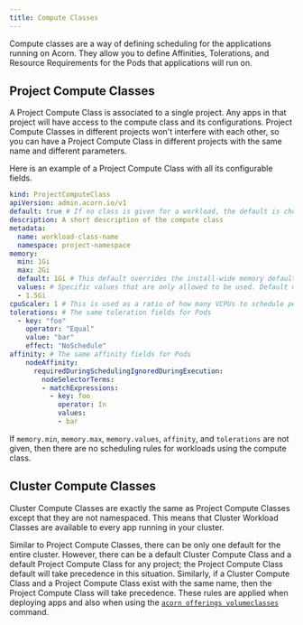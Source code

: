 ```yaml
---
title: Compute Classes
---
```

Compute classes are a way of defining scheduling for the applications running on Acorn. They allow you to define Affinities, Tolerations, and Resource Requirements for the Pods that applications will run on.

## Project Compute Classes
A Project Compute Class is associated to a single project. Any apps in that project will have access to the compute class and its configurations. Project Compute Classes in different projects won't interfere with each other, so you can have a Project Compute Class in different projects with the same name and different parameters.

Here is an example of a Project Compute Class with all its configurable fields.
```yaml
kind: ProjectComputeClass
apiVersion: admin.acorn.io/v1
default: true # If no class is given for a workload, the default is chosen. Only one default per project.
description: A short description of the compute class
metadata:
  name: workload-class-name
  namespace: project-namespace
memory:
  min: 1Gi
  max: 2Gi
  default: 1Gi # This default overrides the install-wide memory default
  values: # Specific values that are only allowed to be used. Default must be included in these values and max/min cannot be set.
  - 1.5Gi
cpuScaler: 1 # This is used as a ratio of how many VCPUs to schedule per Gibibyte of memory. In this case it is 1 to 1.
tolerations: # The same toleration fields for Pods
  - key: "foo"
    operator: "Equal"
    value: "bar"
    effect: "NoSchedule"
affinity: # The same affinity fields for Pods
    nodeAffinity:
      requiredDuringSchedulingIgnoredDuringExecution:
        nodeSelectorTerms:
        - matchExpressions:
          - key: foo
            operator: In
            values:
            - bar
```

If `memory.min`, `memory.max`, `memory.values`, `affinity`, and `tolerations` are not given, then there are no scheduling rules for workloads using the compute class. 

## Cluster Compute Classes
Cluster Compute Classes are exactly the same as Project Compute Classes except that they are not namespaced. This means that Cluster Workload Classes are available to every app running in your cluster.

Similar to Project Compute Classes, there can be only one default for the entire cluster. However, there can be a default Cluster Compute Class and a default Project Compute Class for any project; the Project Compute Class default will take precedence in this situation. Similarly, if a Cluster Compute Class and a Project Compute Class exist with the same name, then the Project Compute Class will take precedence. These rules are applied when deploying apps and also when using the [`acorn offerings volumeclasses`](100-reference/01-command-line/acorn_offerings_computeclasses.md) command.